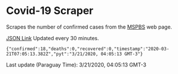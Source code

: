 # Covid-19 Scraper

Scrapes the number of confirmed cases from the [MSPBS](https://www.mspbs.gov.py/covid-19.php) web page.

[JSON Link](https://jmayalag.github.io/covid19-scrape/cases.json)
Updated every 30 minutes.
```
{"confirmed":18,"deaths":0,"recovered":0,"timestamp":"2020-03-21T07:05:13.382Z","pyt":"3/21/2020, 04:05:13 GMT-3"}
```
Last update (Paraguay Time): 3/21/2020, 04:05:13 GMT-3
